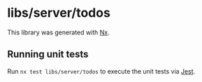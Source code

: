 # libs/server/todos

This library was generated with [Nx](https://nx.dev).

## Running unit tests

Run `nx test libs/server/todos` to execute the unit tests via [Jest](https://jestjs.io).
